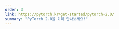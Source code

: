 ```yaml
---
order: 3
link: https://pytorch.kr/get-started/pytorch-2.0/
summary: "PyTorch 2.0을 미리 만나보세요!"
---
```

